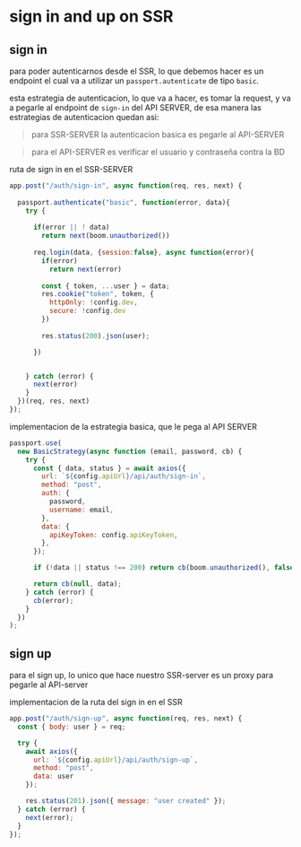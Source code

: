 # sign in and up on SSR

## sign in
para poder autenticarnos desde el SSR, lo que debemos hacer es un endpoint el cual 
va a utilizar un `passport.autenticate` de tipo `basic`.

esta estrategia de autenticacion, lo que va a hacer, es tomar la request, y va a pegarle al endpoint de `sign-in` del API SERVER, de esa manera las estrategias de autenticacion quedan asi:

  > para SSR-SERVER la autenticacion basica es pegarle al API-SERVER
  
  > para el API-SERVER es verificar el usuario y contraseña contra la BD

ruta de sign in en el SSR-SERVER
```js
app.post("/auth/sign-in", async function(req, res, next) {
  
  passport.authenticate("basic", function(error, data){
    try {
  
      if(error || ! data)
        return next(boom.unauthorized())
      
      req.login(data, {session:false}, async function(error){
        if(error)
          return next(error)
        
        const { token, ...user } = data;
        res.cookie("token", token, {
          httpOnly: !config.dev,
          secure: !config.dev
        })
        
        res.status(200).json(user);

      })


    } catch (error) {
      next(error)
    }
  })(req, res, next)
});
```
implementacion de la estrategia basica, que le pega al API SERVER

```js
passport.use(
  new BasicStrategy(async function (email, password, cb) {
    try {
      const { data, status } = await axios({
        url: `${config.apiUrl}/api/auth/sign-in`,
        method: "post",
        auth: {
          password,
          username: email,
        },
        data: {
          apiKeyToken: config.apiKeyToken,
        },
      });

      if (!data || status !== 200) return cb(boom.unauthorized(), false);

      return cb(null, data);
    } catch (error) {
      cb(error);
    }
  })
);
```

## sign up 

para el sign up, lo unico que hace nuestro SSR-server es un proxy para pegarle al API-server

implementacion de la ruta del sign in en el SSR
```js
app.post("/auth/sign-up", async function(req, res, next) {
  const { body: user } = req;

  try {
    await axios({
      url: `${config.apiUrl}/api/auth/sign-up`,
      method: "post",
      data: user
    });

    res.status(201).json({ message: "user created" });
  } catch (error) {
    next(error);
  }
});

```